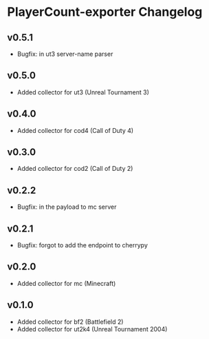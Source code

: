 # PlayerCount-exporter Changelog

## v0.5.1

  * Bugfix: in ut3 server-name parser

## v0.5.0

  * Added collector for ut3 (Unreal Tournament 3)

## v0.4.0

  * Added collector for cod4 (Call of Duty 4)

## v0.3.0

  * Added collector for cod2 (Call of Duty 2)

## v0.2.2

  * Bugfix: in the payload to mc server

## v0.2.1

  * Bugfix: forgot to add the endpoint to cherrypy

## v0.2.0

  * Added collector for mc (Minecraft)

## v0.1.0

  * Added collector for bf2 (Battlefield 2)
  * Added collector for ut2k4 (Unreal Tournament 2004)
